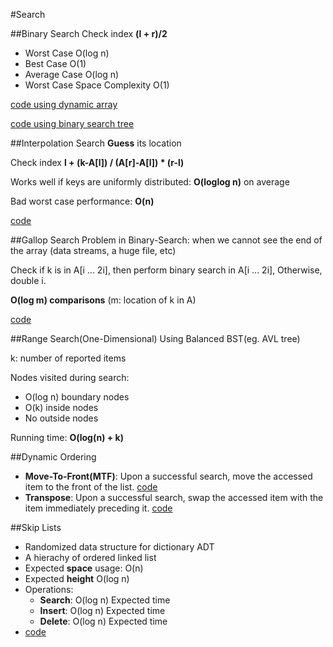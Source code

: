 #Search

##Binary Search
Check index **(l + r)/2**

- Worst Case O(log n)
- Best Case O(1)
- Average Case O(log n)
- Worst Case Space Complexity O(1)

[code using dynamic array](https://github.com/jingt06/Algorithms/blob/master/Search/Binary_Search.cc)

[code using binary search tree](https://github.com/jingt06/Algorithms/blob/master/Search/Binary_Search_Tree.cc)

##Interpolation Search
**Guess** its location

Check index **l + (k-A[l]) / (A[r]-A[l]) * (r-l)**

Works well if keys are uniformly distributed: **O(loglog n)** on average

Bad worst case performance: **O(n)** 

[code](https://github.com/jingt06/Algorithms/blob/master/Search/Interpolation_Search.cc)

##Gallop Search
Problem in Binary-Search: when we cannot see the end of the array (data streams, a huge file, etc)

Check if k is in A[i ... 2i],
then perform binary search in A[i ... 2i], Otherwise, double i.

**O(log m) comparisons** (m: location of k in A)

[code](https://github.com/jingt06/Algorithms/blob/master/Search/Gallop_Search.cc)

##Range Search(One-Dimensional)
Using Balanced BST(eg. AVL tree)

k: number of reported items

Nodes visited during search:

- O(log n) boundary nodes
- O(k) inside nodes
- No outside nodes

Running time: **O(log(n) + k)**

##Dynamic Ordering
- **Move-To-Front(MTF)**: Upon a successful search, move the accessed item to the front of the list.   [code](https://github.com/jingt06/Algorithms/blob/master/Search/Move_To_Front.cc)
- **Transpose**:  Upon a successful search, swap the accessed item with the item immediately preceding it. [code](https://github.com/jingt06/Algorithms/blob/master/Search/Transpose_Sequential_Search.cc)

##Skip Lists
- Randomized data structure for dictionary ADT
- A hierachy of ordered linked list
- Expected **space** usage: O(n)
- Expected **height** O(log n)
- Operations:
   - **Search**: O(log n) Expected time 
   - **Insert**: O(log n) Expected time 
   - **Delete**: O(log n) Expected time
- [code](https://github.com/jingt06/Algorithms/blob/master/Search/Skip_List.cc) 